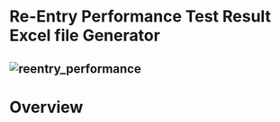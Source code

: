 # Re-Entry Performance Test Result Excel file Generator

![reentry_performance](https://user-images.githubusercontent.com/118165975/209468948-7276b7e5-13fd-41c8-b657-bb54c078d48b.png)
----------
# Overview

